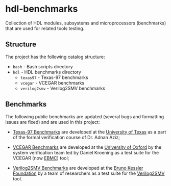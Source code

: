 # hdl-benchmarks

Collection of HDL modules, subsystems and microprocessors (benchmarks) that are used for related tools testing.

## Structure

The project has the following catalog structure:

 - `bash` - Bash scripts directory
 - `hdl` - HDL benchmarks directory
   - `texas97` - Texas-97 benchmarks
   - `vcegar` - VCEGAR benchmarks
   - `verilog2smv` - Verilog2SMV benchmarks

## Benchmarks

The following public benchmarks are updated (several bugs and formatting issues are fixed) and are used in this project:

 - [Texas-97 Benchmarks](https://ptolemy.berkeley.edu/projects/embedded/research/vis/texas-97) are developed at the [University of Texas](https://www.utexas.edu/) as a part of the formal verification course of Dr. Adnan Aziz;

 - [VCEGAR Benchmarks](http://www.cprover.org/hardware/benchmarks/vcegar-benchmarks.tgz) are developed at the [University of Oxford](http://www.ox.ac.uk/) by the system verification team led by Daniel Kroening as a test suite for the VCEGAR (now [EBMC](http://www.cprover.org/ebmc/)) tool;

 - [Verilog2SMV Benchmarks](https://es-static.fbk.eu/tools/verilog2smv/dload/date2016-experiments.tar.bz2) are developed at the [Bruno Kessler Foundation](https://www.fbk.eu/en/) by a team of researchers as a test suite for the [Verilog2SMV](https://es-static.fbk.eu/tools/verilog2smv/) tool.

